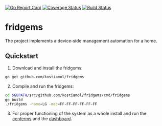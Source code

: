 [![Go Report Card](https://goreportcard.com/badge/github.com/kostiamol/fridgems)](https://goreportcard.com/report/github.com/kostiamol/fridgems)
[![Coverage Status](https://coveralls.io/repos/github/kostiamol/fridgems/badge.svg?branch=master)](https://coveralls.io/github/kostiamol/fridgems?branch=master)
[![Build Status](https://travis-ci.org/kostiamol/fridgems.svg?branch=master)](https://travis-ci.org/kostiamol/fridgems)

# fridgems
The project implements a device-side management automation for a home.

## Quickstart
1. Download and install the fridgems:

```bash
go get github.com/kostiamol/fridgems
```

2. Compile and run the fridgems:

```bash
cd $GOPATH/src/github.com/kostiamol/fridgems/cmd/fridgems
go build 
./fridgems -name=LG -mac=FF-FF-FF-FF-FF-FF
```
3. For proper functioning of the system as a whole install and run the [centerms](https://github.com/kostiamol/centerms) and the [dashboard](https://github.com/kostiamol/dashboard-ui).
